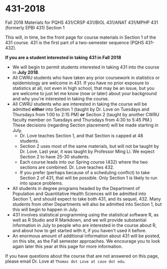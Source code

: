 # 431-2018

Fall 2018 Materials for PQHS 431/CRSP 431/BIOL 431/ANAT 431/MPHP 431 (formerly EPBI 431) Section 1

This will, in time, be the front page for course materials in Section 1 of the 431 course. 431 is the first part of a two-semester sequence (PQHS 431-432).

**If you are a student interested in taking 431 in Fall 2018**

- We will begin to permit students interested in taking 431 into the course in **July 2018**. 
- All CWRU students who have taken any prior coursework in statistics or epidemiology are welcome in 431. If you have no prior exposure to statistics at all, not even in high school, that may be an issue, but you are welcome to just let me know (now or later) about your background and why you're interested in taking the course. 
- All CWRU students who are interested in taking the course will be admitted **either** into Section 1 (taught by Dr. Love on Tuesdays and Thursdays from 1:00 to 2:15 PM) **or** Section 2 (taught by another CWRU faculty member on Tuesdays and Thursdays from 4:30 to 5:45 PM.) These decisions (regarding Section placement) will be made starting in July.
    - Dr. Love teaches Section 1, and that Section is capped at 48 students.
    - Section 2 uses most of the same materials, but will not be taught by Dr. Love. Last year, it was taught by Professor Ming Li. We expect Section 2 to have 25-30 students.
    - Each course leads into our Spring course (432) where the two sections are combined. Dr. Love teaches 432.
    - If you prefer (perhaps because of a scheduling conflict) to take Section 2 of 431, that will be possible. Only Section 1 is likely to run into space problems.
- All students in degree programs headed by the Department of Population and Quantitative Health Sciences will be admitted into Section 1, and should expect to take both 431, and its sequel, 432. Many students from other Departments will also be admitted into Section 1, but this will begin to happen in July.
- 431 involves statistical programming using the statistical software R, as well as R Studio and R Markdown, and we will provide substantial information in July to people who are interested in the course about R, and about how to get started with it, if you haven't used it before.
- An enormous amount of additional information about 431 will be posted, on this site, as the Fall semester approaches. We encourage you to look again later this year at this page for more information.

If you have questions about the course that are not answered on this page, please email Dr. Love at `Thomas dot Love at case dot edu`.

